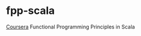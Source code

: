 # fpp-scala
[Coursera](https://www.coursera.org/learn/progfun1) Functional Programming Principles in Scala
